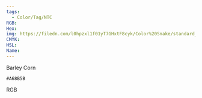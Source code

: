 ```yaml
---
tags:
  - Color/Tag/NTC
RGB:
Hex:
img: https://filedn.com/l0hpzxl1f01yT7GHxtF8cyk/Color%20Snake/standard_csv_to_svg//A68B5B.svg
CMYK:
HSL:
Name:
---
```

Barley Corn
```palette
#A68B5B
```
RGB
